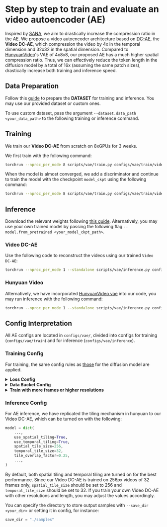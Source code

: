 # Step by step to train and evaluate an video autoencoder (AE)
Inspired by [SANA](https://arxiv.org/abs/2410.10629), we aim to drastically increase the compression ratio in the AE. We propose a video autoencoder architecture based on [DC-AE](https://github.com/mit-han-lab/efficientvit), the __Video DC-AE__, which compression the video by 4x in the temporal dimension and 32x32 in the spatial dimension. Compared to [HunyuanVideo](https://github.com/Tencent/HunyuanVideo)'s VAE of 4x8x8, our proposed AE has a much higher spatial compression ratio.
Thus, we can effectively reduce the token length in the diffusion model by a total of 16x (assuming the same patch sizes), drastically increase both training and inference speed.

## Data Preparation

Follow this [guide](./train.md#prepare-dataset) to prepare the __DATASET__ for training and inference. You may use our provided dataset or custom ones.

To use custom dataset, pass the argument `--dataset.data_path <your_data_path>` to the following training or inference command.

## Training

We train our __Video DC-AE__ from scratch on 8xGPUs for 3 weeks.

We first train with the following command:

```bash
torchrun --nproc_per_node 8 scripts/vae/train.py configs/vae/train/video_dc_ae.py --wandb True
```

When the model is almost converged, we add a discriminator and continue to train the model with the checkpoint `model_ckpt` using the following command:

```bash
torchrun --nproc_per_node 8 scripts/vae/train.py configs/vae/train/video_dc_ae_disc.py --model.from_pretrained <model_ckpt> --wandb True
```

## Inference

Download the relevant weights following [this guide](../README.md#model-download). Alternatively, you may use your own trained model by passing the following flag `--model.from_pretrained <your_model_ckpt_path>`.

### Video DC-AE

Use the following code to reconstruct the videos using our trained `Video DC-AE`:

```bash
torchrun --nproc_per_node 1 --standalone scripts/vae/inference.py configs/vae/inference/video_dc_ae.py --save-dir samples/dcae
```

### Hunyuan Video

Alternatively, we have incorporated [HunyuanVideo vae](https://github.com/Tencent/HunyuanVideo) into our code, you may run inference with the following command:

```bash
torchrun --nproc_per_node 1 --standalone scripts/vae/inference.py configs/vae/inference/hunyuanvideo_vae.py --save-dir samples/hunyuanvideo_vae
```

## Config Interpretation

All AE configs are located in `configs/vae/`, divided into configs for training (`configs/vae/train`) and for inference (`configs/vae/inference`).

### Training Config

For training, the same config rules as [those](./train.md#config) for the diffusion model are applied.

<details>
<summary> <b>Loss Config</b> </summary>
Our __Video DC-AE__ is based on the [DC-AE](https://github.com/mit-han-lab/efficientvit) architecture, which doesn't have a variational component. Thus, our training simply composes of the *reconstruction loss* and the *perceptual loss*.
Experimentally, we found that setting a ratio of 0.5 for the perceptual loss is effective.

```python
vae_loss_config = dict(
    perceptual_loss_weight=0.5, # weigh the perceptual loss by 0.5
    kl_loss_weight=0,           # no KL loss
)
```

In a later stage, we include a discriminator, and the training loss for the ae has an additional generator loss component, where we use a small ratio of 0.05 to weigh the loss calculated:
```python
gen_loss_config = dict(
    gen_start=0,                # include generator loss from step 0 onwards          
    disc_weight=0.05,           # weigh the loss by 0.05
)
```

The discriminator we use is trained from scratch, and it's loss is simply the hinged loss:
```python
disc_loss_config = dict(
    disc_start=0,               # update the discriminator from step 0 onwards
    disc_loss_type="hinge",     # the discriminator loss type
)
```
</details>

<details>
<summary> <b> Data Bucket Config </b> </summary>
For the data bucket, we used 32 frames of 256px videos to train our AE.
```python
bucket_config = {
    "256px_ar1:1": {32: (1.0, 1)},
}
```
</details>

<details>
<summary> <b>Train with more frames or higher resolutions</b> </summary>

If you train with longer frames or larger resolutions, you may increase the `spatial_tile_size` and `temporal_tile_size` during inference without degrading the AE performance (see [Inference Config](ae.md#inference-config)). This may give you advantage of faster AE inference such as when training the diffusion model (although at the cost of slower AE training). 

You may increase the video frames to 96 (although multiples of 4 works, we generally recommend to use frame numbers of multiples of 32):

```python
bucket_config = {
    "256px_ar1:1": {96: (1.0, 1)},
}
grad_checkpoint = True
```
or train for higher resolution such as 512px:
```python
bucket_config = {
    "512px_ar1:1": {32: (1.0, 1)},
}
grad_checkpoint = True
```
Note that gradient checkpoint needs to be turned on in order to avoid prevent OOM error.

Moreover, if `grad_checkpointing` is set to `True` in discriminator training, you need to pass the flag `--model.disc_off_grad_ckpt True` or simply set in the config:
```python
grad_checkpoint = True
model = dict(
    disc_off_grad_ckpt = True, # set to true if your `grad_checkpoint` is True
)
```
This is to make sure the discriminator loss will have a gradient at the laster later during adaptive loss calculation.
</details>




### Inference Config

For AE inference, we have replicated the tiling mechanism in hunyuan to our Video DC-AE, which can be turned on with the following:

```python
model = dict(
    ...,
    use_spatial_tiling=True,
    use_temporal_tiling=True,
    spatial_tile_size=256,
    temporal_tile_size=32,
    tile_overlap_factor=0.25,
    ...,
)
```

By default, both spatial tiling and temporal tiling are turned on for the best performance.
Since our Video DC-AE is trained on 256px videos of 32 frames only, `spatial_tile_size` should be set to 256 and `temporal_tile_size` should be set to 32.
If you train your own Video DC-AE with other resolutions and length, you may adjust the values accordingly.

You can specify the directory to store output samples with `--save_dir <your_dir>` or setting it in config, for instance:

```python
save_dir = "./samples"
```
